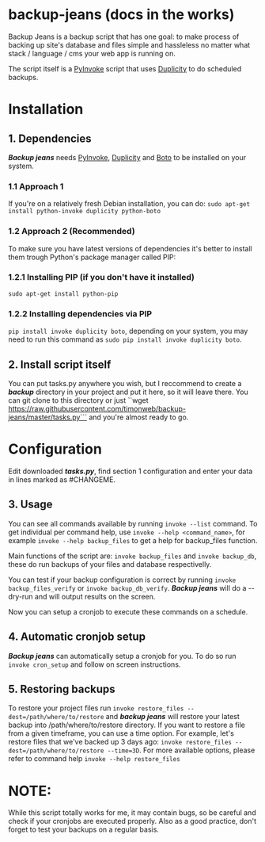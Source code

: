# backup-jeans (docs in the works)

Backup Jeans is a backup script that has one goal: to make process of backing up site's database and files simple and hassleless no matter what stack / language / cms your web app is running on.

The script itself is a [PyInvoke](http://www.pyinvoke.org) script that uses [Duplicity](http://duplicity.nongnu.org/) to do scheduled backups.

# Installation #

## 1. Dependencies ##

***Backup jeans*** needs [PyInvoke](http://www.pyinvoke.org), [Duplicity](http://duplicity.nongnu.org/) and [Boto](http://docs.pythonboto.org/) to be installed on your system.

### 1.1 Approach 1 ###
If you're on a relatively fresh Debian installation, you can do:
`sudo apt-get install python-invoke duplicity python-boto`

### 1.2 Approach 2 (Recommended) ###

To make sure you have latest versions of dependencies it's better to install them trough Python's package manager called PIP:

### 1.2.1 Installing PIP (if you don't have it installed) ###

`sudo apt-get install python-pip`

### 1.2.2 Installing dependencies via PIP ###

`pip install invoke duplicity boto`, depending on your system, you may need to run this command as `sudo pip install invoke duplicity boto`.

## 2. Install script itself ##

You can put tasks.py anywhere you wish, but I reccommend to create a ***backup*** directory in your project and put it here, so it will leave there. You can git clone to this directory or just ``wget https://raw.githubusercontent.com/timonweb/backup-jeans/master/tasks.py``` and you're almost ready to go.

# Configuration #

Edit downloaded ***tasks.py***, find section 1 configuration and enter your data in lines marked as #CHANGEME. 

## 3. Usage ##

You can see all commands available by running `invoke --list` command. To get individual per command help, use `invoke --help <command_name>`, for example `invoke --help backup_files` to get a help for backup_files function.

Main functions of the script are: `invoke backup_files` and `invoke backup_db`, these do run backups of your files and database respectivelly. 

You can test if your backup configuration is correct by running `invoke backup_files_verify` or `invoke backup_db_verify`. ***Backup jeans*** will do a --dry-run and will output results on the screen.

Now you can setup a cronjob to execute these commands on a schedule.

## 4. Automatic cronjob setup ##
***Backup jeans*** can automatically setup a cronjob for you. To do so run `invoke cron_setup` and follow on screen instructions.

## 5. Restoring backups ##

To restore your project files run `invoke restore_files --dest=/path/where/to/restore` and ***backup jeans*** will restore your latest backup into /path/where/to/restore directory. If you want to restore a file from a given timeframe, you can use a time option. For example, let's restore files that we've backed up 3 days ago: `invoke restore_files --dest=/path/where/to/restore --time=3D`. For more available options, please refer to command help `invoke --help restore_files`

# NOTE: # 
While this script totally works for me, it may contain bugs, so be careful and check if your cronjobs are executed properly. Also as a good practice, don't forget to test your backups on a regular basis.

